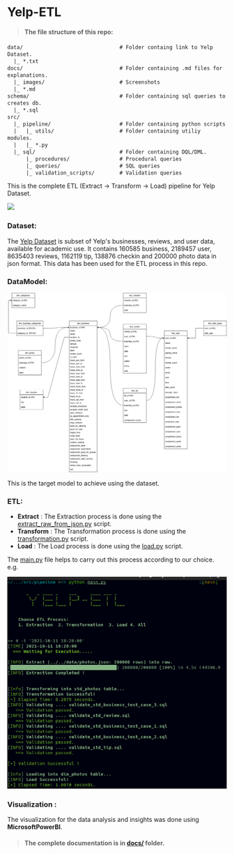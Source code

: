 # Yelp-ETL

> #### The file structure of this repo:
```
data/                               # Folder containg link to Yelp Dataset.
  |_ *.txt 
docs/                               # Folder containing .md files for explanations.      
  |_ images/                        # Screenshots
  |_ *.md
schema/                             # Folder containing sql queries to creates db.
  |_ *.sql    
src/
  |_ pipeline/                      # Folder containing python scripts    
  |   |_ utils/                     # Folder containing utiliy modules.
  |   |_ *.py   
  |_ sql/                           # Folder containing DQL/DML.
      |_ procedures/                # Procedural queries   
      |_ queries/                   # SQL queries
      |_ validation_scripts/        # Validation queries
```


This is the complete ETL (Extract -> Transform -> Load) pipeline for Yelp Dataset.  

<img src = 'https://upload.wikimedia.org/wikipedia/commons/thumb/a/ad/Yelp_Logo.svg/465px-Yelp_Logo.svg.png' width = '30%'>

### Dataset: 

The [Yelp Dataset](https://www.yelp.com/dataset/documentation) is subset of Yelp's businesses, reviews, and user data, available for academic use. It contains 160585 business, 2189457 user, 8635403 reviews, 1162119 tip, 138876 checkin and 200000 photo data in json format. This data has been used for the ETL process in this repo. 


### DataModel:

<img src = './docs/images/Yelp-ETL-model.png'>

This is the target model to achieve using the dataset.

### ETL: 
* **Extract** : The Extraction process is done using the [extract_raw_from_json.py](./src/pipeline/extract_raw_from_json.py) script.
* **Transform** : The Transformation process is done using the [transformation.py](./src/pipeline/transformation.py) script.
* **Load** : The Load process is done using the [load.py](./src/pipeline/load.py) script.

The [main.py](./src/pipeline/main.py) file helps to carry out this process according to our choice. e.g.

<img src = './docs/images/direct_etl.png' widht = '30%'>

### Visualization :
The visualization for the data analysis and insights was done using **MicrosoftPowerBI**. 

> #### **The complete documentation is in [docs/](./docs) folder.**  